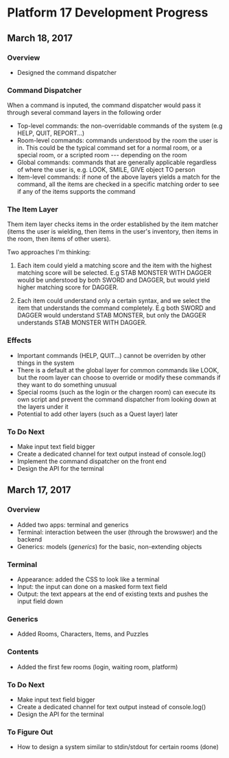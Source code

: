 # Platform 17 Development Progress

## March 18, 2017

### Overview

- Designed the command dispatcher

### Command Dispatcher

When a command is inputed, the command dispatcher would pass it through several command layers in the following order
- Top-level commands: the non-overridable commands of the system (e.g HELP, QUIT, REPORT...)
- Room-level commands: commands understood by the room the user is in. This could be the typical command set for a normal room, or a special room, or a scripted room --- depending on the room
- Global commands: commands that are generally applicable regardless of where the user is, e.g. LOOK, SMILE, GIVE object TO person
- Item-level commands: if none of the above layers yields a match for the command, all the items are checked in a specific matching order to see if any of the items supports the command

### The Item Layer

Them item layer checks items in the order established by the item matcher (items the user is wielding, then items in the user's inventory, then items in the room, then items of other users). 

Two approaches I'm thinking:

1. Each item could yield a matching score and the item with the highest matching score will be selected. E.g STAB MONSTER WITH DAGGER would be understood by both SWORD and DAGGER, but would yield higher matching score for DAGGER.

2. Each item could understand only a certain syntax, and we select the item that understands the command completely. E.g both SWORD and DAGGER would understand STAB MONSTER, but only the DAGGER understands STAB MONSTER WITH DAGGER.

### Effects

- Important commands (HELP, QUIT...) cannot be overriden by other things in the system
- There is a default at the global layer for common commands like LOOK, but the room layer can choose to override or modify these commands if they want to do something unusual
- Special rooms (such as the login or the chargen room) can execute its own script and prevent the command dispatcher from looking down at the layers under it
- Potential to add other layers (such as a Quest layer) later

### To Do Next

- Make input text field bigger
- Create a dedicated channel for text output instead of console.log()
- Implement the command dispatcher on the front end
- Design the API for the terminal


## March 17, 2017

### Overview

- Added two apps: terminal and generics
- Terminal: interaction between the user (through the browswer) and the backend
- Generics: models (_generics_) for the basic, non-extending objects 

### Terminal

- Appearance: added the CSS to look like a terminal
- Input: the input can done on a masked form text field
- Output: the text appears at the end of existing texts and pushes the input field down

### Generics

- Added Rooms, Characters, Items, and Puzzles

### Contents

- Added the first few rooms (login, waiting room, platform)

### To Do Next

- Make input text field bigger
- Create a dedicated channel for text output instead of console.log()
- Design the API for the terminal

### To Figure Out

- How to design a system similar to stdin/stdout for certain rooms (done)